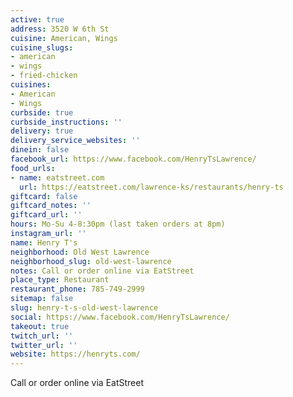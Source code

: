 ```yaml
---
active: true
address: 3520 W 6th St
cuisine: American, Wings
cuisine_slugs:
- american
- wings
- fried-chicken
cuisines:
- American
- Wings
curbside: true
curbside_instructions: ''
delivery: true
delivery_service_websites: ''
dinein: false
facebook_url: https://www.facebook.com/HenryTsLawrence/
food_urls:
- name: eatstreet.com
  url: https://eatstreet.com/lawrence-ks/restaurants/henry-ts
giftcard: false
giftcard_notes: ''
giftcard_url: ''
hours: Mo-Su 4-8:30pm (last taken orders at 8pm)
instagram_url: ''
name: Henry T's
neighborhood: Old West Lawrence
neighborhood_slug: old-west-lawrence
notes: Call or order online via EatStreet
place_type: Restaurant
restaurant_phone: 785-749-2999
sitemap: false
slug: henry-t-s-old-west-lawrence
social: https://www.facebook.com/HenryTsLawrence/
takeout: true
twitch_url: ''
twitter_url: ''
website: https://henryts.com/
---
```


Call or order online via EatStreet
